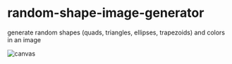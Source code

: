 # random-shape-image-generator
generate random shapes (quads, triangles, ellipses, trapezoids) and colors in an image

![canvas](https://user-images.githubusercontent.com/73267302/128827327-4b8d23b6-51a1-434a-8c90-b4b2aa8b94f1.png)
